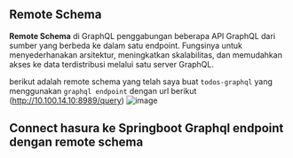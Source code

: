 ## Remote Schema

**Remote Schema** di GraphQL penggabungan beberapa API GraphQL dari sumber yang berbeda ke dalam satu endpoint. Fungsinya untuk menyederhanakan arsitektur, meningkatkan skalabilitas, dan memudahkan akses ke data terdistribusi melalui satu server GraphQL.

berikut adalah remote schema yang telah saya buat `todos-graphql` yang menggunakan `graphql endpoint` dengan url berikut (http://10.100.14.10:8989/query)
![image](https://github.com/user-attachments/assets/ebb765e2-cee9-4fef-98ef-b8a07f7b4e9a)

## Connect hasura ke Springboot Graphql endpoint dengan remote schema
